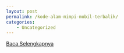```yaml
---
layout: post
permalink: /kode-alam-mimpi-mobil-terbalik/
categories:
    - Uncategorized
---
```


[Baca Selengkapnya](/06)
